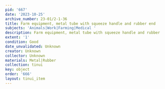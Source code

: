 ```yaml
---
pid: '667'
date: '2023-10-25'
archive_number: 23-01/2-1-36
title: Farm equipment, metal tube with squeeze handle and rubber end
subjects: 'Animals|Work|Farming|Medical '
description: Farm equipment, metal tube with squeeze handle and rubber end
extent: '1'
condition: Good
date_unvalidated: Unknown
creator: Unknown
collector: Unknown
materials: Metal|Rubber
collection: tinui
key: object
order: '666'
layout: tinui_item
---
```

